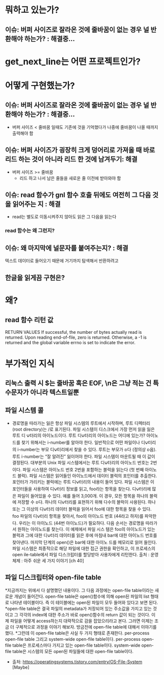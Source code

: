 #  뭐하고 있는가?

## 이슈: 버퍼 사이즈로 잘라온 것에 줄바꿈이 없는 경우 널 반환해야 하는가? : 해결중...

#  get_next_line는 어떤 프로젝트인가?


#  어떻게 구현했는가?

## 이슈: 버퍼 사이즈로 잘라온 것에 줄바꿈이 없는 경우 널 반환해야 하는가? : 해결중...
* 버퍼 사이즈 < 줄바꿈 일때도 기존에 것을 기억했다가 나중에 줄바꿈이 나올 때까지 출력해야 함

## 이슈: 버퍼 사이즈가 굉장히 크게 덩어리로 가져올 때 바로 리드 하는 것이 아니라 리드 한 것에 남겨두기: 해결
* 버퍼 사이즈 >= 줄바꿈
	* 리드 하고 나서 남은 줄들을 새로운 줄 이전에 받아와야 함

## 이슈: read 함수가 gnl 함수 호출 뒤에도 여전히 그 다음 것을 읽어주는 지 : 해결
* read는 별도로 이동시켜주지 않아도 읽은 그 다음을 읽는다
### read 함수는 왜 그런지?

## 이슈: 왜 마지막에 널문자를 붙여주는지? : 해결
텍스트 데이터로 들어오기 때문에 거기까지 탐색해서 반환하려고


## 한글을 읽게끔 구현은?


# 왜? 
## read 함수 리턴 값
RETURN VALUES
     If successful, the number of bytes actually read is returned.  Upon reading end-of-file, zero is
     returned.  Otherwise, a -1 is returned and the global variable errno is set to indicate the error.

# 부가적인 지식
## 리눅스 출력 시 $는 줄바꿈 혹은 EOF, \n은 그냥 적는 건 특수문자가 아니라 텍스트일뿐
## 파일 시스템 콜
* 경로명을 따라가는 잃은 항상 파일 시스템의 루트에서 시작하며, 루트 디렉터리(root
directory)는 /로 표기된다. 파일 시스템이 디스크에서 가장 먼저 읽을 잃은 루트 디
౪터리의 아이노드이다. 루트 디౪터리의 아이노드는 어디에 있는가? 아이노드를 찾기
위해서는 i-number를 알아야 한다. 일반적으로 어떤 파일이나 디౪터리의 i-number는
부모 디౪터리에서 찾을 수 있다. 루트는 부모가 ᨧ다 (정의상 ᨧ음). 루트 i-number는
“잘 알려진” 잃이어야 한다. 파일 시스템이 마운트될 때 이 값이 결정된다. 대부분의
Unix 파일 시스템에서는 루트 디౪터리의 아이노드 번호는 2번이다. 파일 시스템은
아이노드 번호 2번을 포함하는 블럭을 읽는다 (첫 번째 아이노드 블럭).
파일 시스템은 읽어들인 아이노드에서 데이터 블럭의 포인터를 추출한다. 포인터가
가리키는 블럭에는 루트 디౪터리의 내용이 들어 있다. 파일 시스템은 이 포인터들을
사용하여 디౪터리 정보를 읽고, foo라는 항목을 찾는다. 디౪터리에 많은 파일이
들어있을 수 있다. 예를 들어 3,000개. 이 경우, 모든 항목을 하나의 블럭에 저장할 수
ᨧ다. 하나의 디౪터리를 표현하기 위해 다수의 블럭이 사용된다. 하나 또는 그 이상의
디౪터리 데이터 블럭을 읽어서 foo에 대한 항목을 찾을 수 있다. foo 파일의 디౪터리
항목을 찾아서, foo의 아이노드 번호 (44라고 하자)를 파악한다. 우리는 이 아이노드
(44번 아이노드)가 필요하다.
다음 순서는 경로명을 따라가서 원하는 아이노드를 찾는다. 이 예제에서 파일 시스
템은 foo의 아이노드가 있는 블럭과 그에 대한 디౪터리 데이터를 읽은 후에 마침내
bar에 대한 아이노드 번호를 찾아낸다. 마지막 단계의 open()은 bar에 대한 아이노
드를 메모리로 읽어 들인다. 파일 시스템은 최종적으로 해당 파일에 대한 접근 권한을
확인하고, 이 프로세스의 open ile-table에서 파일 디스크립터를 할당받아 사용자에게
리턴한다.
출처 : 운영체제 : 아주 쉬운 세 가지 이야기 [ch 40]
## 파일 디스크립터와  open-file table
*지금까지는 위에서 다 설명했던 내용이다. 그 다음 과정에는 open-file table이라는 새로운 개념이 들어간다. open-file table은 open()함수에 의해 open된 파일의 list 형태로 나타낸 테이블이다. 즉 이 테이블에는 open된 파일이 모두 들어와 있다고 보면 된다.
*open-file table은 결국 파일의 metadata가 저장되어 있는 주소값을 가지고 있는 것이고 그 각각의 index에 대한 주소가 바로 open()함수의 return 값이 되는 것이다. 이제 파일을 어떻게 access하는지 대략적으로 감을 잡았으리라고 본다. 그러면 이제는 조금 더 구체적으로 과정을 이야기 해보자. 방금전에 open-file table에 대해서 이야기를 했다. 
*그런데 이 open-file table은 사실 두 가지 형태로 존재한다. per-process open-file table 그리고 system-wide open-file table이다. per-process open-file table은 프로세스마다 가지고 있는 open-file table이다. system-wide open-file table은 시스템의 모든 open된 파일들에 대한 open-file table이다. 
* 출처: https://operatingsystems.tistory.com/entry/OS-File-System [Maybe]
